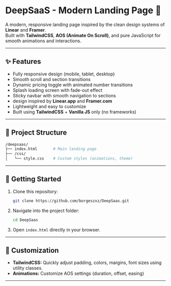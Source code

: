# DeepSaaS - Modern Landing Page 🚀

A modern, responsive landing page inspired by the clean design systems of **Linear** and **Framer**.  
Built with **TailwindCSS**, **AOS (Animate On Scroll)**, and pure JavaScript for smooth animations and interactions.

---

## ✨ Features

- Fully responsive design (mobile, tablet, desktop)
- Smooth scroll and section transitions
- Dynamic pricing toggle with animated number transitions
- Splash loading screen with fade-out effect
- Sticky navbar with smooth navigation to sections
- design inspired by **Linear.app** and **Framer.com**
- Lightweight and easy to customize
- Built using **TailwindCSS** + **Vanilla JS** only (no frameworks)

---

## 📁 Project Structure

```bash
/deepsaas/
├── index.html       # Main landing page
├── /css/
│   └── style.css    # Custom styles (animations, theme)   

```

---

## 🚀 Getting Started

1. Clone this repository:
   ```bash
   git clone https://github.com/borgeszxz/DeepSaas.git
   ```
2. Navigate into the project folder:
   ```bash
   cd DeepSaas
   ```
3. Open `index.html` directly in your browser.


---

## 🎨 Customization

- **TailwindCSS:** Quickly adjust padding, colors, margins, font sizes using utility classes.
- **Animations:** Customize AOS settings (duration, offset, easing)

---
